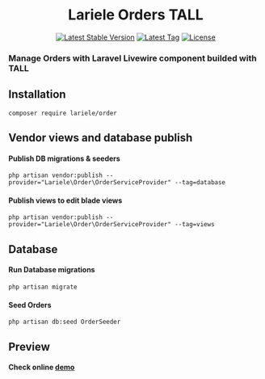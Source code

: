 <h1 align="center">Lariele Orders TALL</h1>
<p align="center">
<a href="https://packagist.org/packages/lariele/order"><img src="https://img.shields.io/github/v/release/lariele/order" alt="Latest Stable Version"></a>
<a href="https://packagist.org/packages/lariele/order"><img src="https://img.shields.io/github/v/tag/lariele/order" alt="Latest Tag"></a>
<a href="https://packagist.org/packages/lariele/order"><img src="https://img.shields.io/github/license/lariele/order" alt="License"></a>
</p>

### Manage Orders with Laravel Livewire component builded with TALL

## Installation

```
composer require lariele/order
```

## Vendor views and database publish
#### Publish DB migrations & seeders
```
php artisan vendor:publish --provider="Lariele\Order\OrderServiceProvider" --tag=database
```
#### Publish views to edit blade views
```
php artisan vendor:publish --provider="Lariele\Order\OrderServiceProvider" --tag=views
```


## Database
#### Run Database migrations
```
php artisan migrate
```

#### Seed Orders
```
php artisan db:seed OrderSeeder
```

## Preview
#### Check online [demo](http://lapierre.moon8movie.com/orders)
